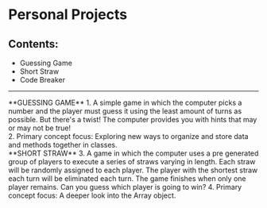 # Personal Projects
## Contents:
- Guessing Game
- Short Straw 
- Code Breaker
<hr>
**GUESSING GAME**
1. A simple game in which the computer picks a number and the player must guess it using the least amount of turns as possible. But there's a twist! The computer provides you with hints that may or may not be true!<br>
2. Primary concept focus: Exploring new ways to organize and store data and methods together in classes.
<br>
**SHORT STRAW**
3. A game in which the computer uses a pre generated group of players to execute a series of straws varying in length. Each straw will be randomly assigned to each player. The player with the shortest straw each turn will be eliminated each turn. The game finishes when only one player remains. Can you guess which player is going to win?
4. Primary concept focus: A deeper look into the Array object.

